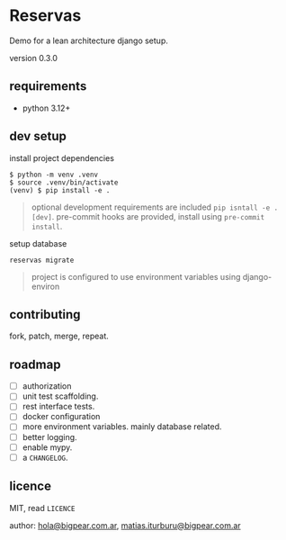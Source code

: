 Reservas
========

Demo for a lean architecture django setup.

version 0.3.0

## requirements

- python 3.12+

## dev setup

install project dependencies

```
$ python -m venv .venv
$ source .venv/bin/activate
(venv) $ pip install -e .
```
> optional development requirements are included `pip isntall -e .[dev]`.
> pre-commit hooks are provided, install using `pre-commit install`.

setup database

```
reservas migrate
```

> project is configured to use environment variables using django-environ

## contributing

fork, patch, merge, repeat.

## roadmap

- [ ] authorization
- [ ] unit test scaffolding.
- [ ] rest interface tests.
- [ ] docker configuration
- [ ] more environment variables. mainly database related.
- [ ] better logging.
- [ ] enable mypy.
- [ ] a `CHANGELOG`.

## licence

MIT, read `LICENCE`

author: hola@bigpear.com.ar, matias.iturburu@bigpear.com.ar
